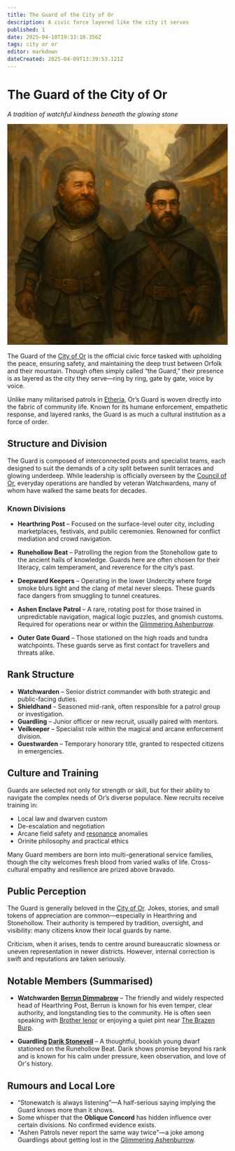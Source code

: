 ```yaml
---
title: The Guard of the City of Or
description: A civic force layered like the city it serves
published: 1
date: 2025-04-10T19:33:10.356Z
tags: city or or
editor: markdown
dateCreated: 2025-04-09T13:39:53.121Z
---
```


# The Guard of the City of Or  
*A tradition of watchful kindness beneath the glowing stone*

![The Guard of Or on patrol](/world/guard-of-or.png)

The Guard of the [City of Or](/location/settlement/city/city-of-or.md) is the official civic force tasked with upholding the peace, ensuring safety, and maintaining the deep trust between Orfolk and their mountain. Though often simply called “the Guard,” their presence is as layered as the city they serve—ring by ring, gate by gate, voice by voice.

Unlike many militarised patrols in [Etheria](/etheria.md), Or’s Guard is woven directly into the fabric of community life. Known for its humane enforcement, empathetic response, and layered ranks, the Guard is as much a cultural institution as a force of order.

## Structure and Division

The Guard is composed of interconnected posts and specialist teams, each designed to suit the demands of a city split between sunlit terraces and glowing underdeep. While leadership is officially overseen by the [Council of Or](/location/settlement/city/city-of-or/council-of-or.md), everyday operations are handled by veteran Watchwardens, many of whom have walked the same beats for decades.

### Known Divisions

- **Hearthring Post** – Focused on the surface-level outer city, including marketplaces, festivals, and public ceremonies. Renowned for conflict mediation and crowd navigation.

- **Runehollow Beat** – Patrolling the region from the Stonehollow gate to the ancient halls of knowledge. Guards here are often chosen for their literacy, calm temperament, and reverence for the city’s past.

- **Deepward Keepers** – Operating in the lower Undercity where forge smoke blurs light and the clang of metal never sleeps. These guards face dangers from smuggling to tunnel creatures.

- **Ashen Enclave Patrol** – A rare, rotating post for those trained in unpredictable navigation, magical logic puzzles, and gnomish customs. Required for operations near or within the [Glimmering Ashenburrow](/location/settlement/city/glimmering-ashenburrow.md).

- **Outer Gate Guard** – Those stationed on the high roads and tundra watchpoints. These guards serve as first contact for travellers and threats alike.

## Rank Structure

- **Watchwarden** – Senior district commander with both strategic and public-facing duties.  
- **Shieldhand** – Seasoned mid-rank, often responsible for a patrol group or investigation.  
- **Guardling** – Junior officer or new recruit, usually paired with mentors.  
- **Veilkeeper** – Specialist role within the magical and arcane enforcement division.  
- **Guestwarden** – Temporary honorary title, granted to respected citizens in emergencies.

## Culture and Training

Guards are selected not only for strength or skill, but for their ability to navigate the complex needs of Or’s diverse populace. New recruits receive training in:

- Local law and dwarven custom  
- De-escalation and negotiation  
- Arcane field safety and [resonance](/structure/mechanic/resonance.md) anomalies  
- Orinite philosophy and practical ethics

Many Guard members are born into multi-generational service families, though the city welcomes fresh blood from varied walks of life. Cross-cultural empathy and resilience are prized above bravado.

## Public Perception

The Guard is generally beloved in the [City of Or](/location/settlement/city/city-of-or.md). Jokes, stories, and small tokens of appreciation are common—especially in Hearthring and Stonehollow. Their authority is tempered by tradition, oversight, and visibility: many citizens know their local guards by name.

Criticism, when it arises, tends to centre around bureaucratic slowness or uneven representation in newer districts. However, internal correction is swift and reputations are taken seriously.

## Notable Members (Summarised)

- **Watchwarden [Berrun Dimmabrow](/location/settlement/city/city-of-or/guard-of-or/berrun-dimmabrow.md)** – The friendly and widely respected head of Hearthring Post, Berrun is known for his even temper, clear authority, and longstanding ties to the community. He is often seen speaking with [Brother Ienor](/location/settlement/city/city-of-or/shop/the-red-palm-hall/brother-ienor.md) or enjoying a quiet pint near [The Brazen Burp](/location/settlement/city/city-of-or/shop/the-brazen-burp.md).

- **Guardling [Darik Stoneveil](/location/settlement/city/city-of-or/guard-of-or/darik-stoneveil.md)** – A thoughtful, bookish young dwarf stationed on the Runehollow Beat. Darik shows promise beyond his rank and is known for his calm under pressure, keen observation, and love of Or's history.

## Rumours and Local Lore

- “Stonewatch is always listening”—A half-serious saying implying the Guard knows more than it shows.
- Some whisper that the **Oblique Concord** has hidden influence over certain divisions. No confirmed evidence exists.
- "Ashen Patrols never report the same way twice"—a joke among Guardlings about getting lost in the [Glimmering Ashenburrow](/location/settlement/city/glimmering-ashenburrow.md).
